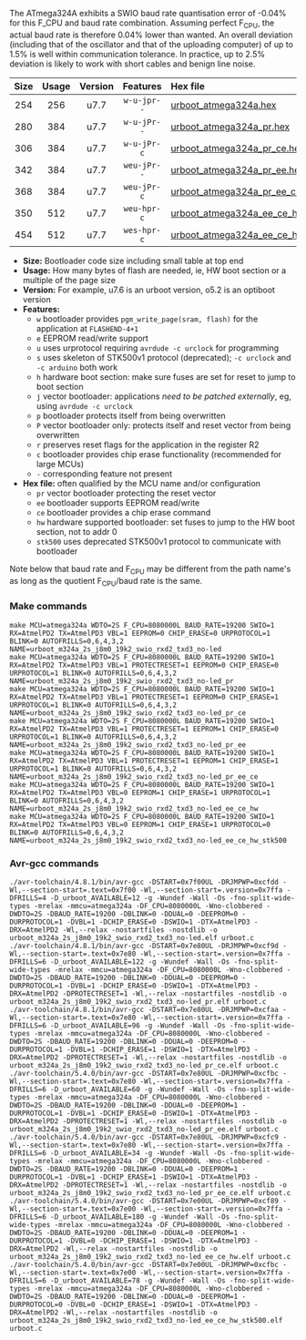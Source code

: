 The ATmega324A exhibits a SWIO baud rate quantisation error of -0.04% for this F_CPU and baud rate combination. Assuming perfect F<sub>CPU</sub>, the actual baud rate is therefore 0.04% lower than wanted. An overall deviation (including that of the oscillator and that of the uploading computer) of up to 1.5% is well within communication tolerance. In practice, up to 2.5% deviation is likely to work with short cables and benign line noise.

|Size|Usage|Version|Features|Hex file|
|:-:|:-:|:-:|:-:|:--|
|254|256|u7.7|`w-u-jpr--`|[urboot_atmega324a.hex](https://raw.githubusercontent.com/stefanrueger/urboot.hex/main/cores/mightycore/atmega324a/watchdog_2_s/internal_oscillator/8080000_hz/19200_baud/uart1_rxd2_txd3/no-led/urboot_atmega324a.hex)|
|280|384|u7.7|`w-u-jPr--`|[urboot_atmega324a_pr.hex](https://raw.githubusercontent.com/stefanrueger/urboot.hex/main/cores/mightycore/atmega324a/watchdog_2_s/internal_oscillator/8080000_hz/19200_baud/uart1_rxd2_txd3/no-led/urboot_atmega324a_pr.hex)|
|306|384|u7.7|`w-u-jPr-c`|[urboot_atmega324a_pr_ce.hex](https://raw.githubusercontent.com/stefanrueger/urboot.hex/main/cores/mightycore/atmega324a/watchdog_2_s/internal_oscillator/8080000_hz/19200_baud/uart1_rxd2_txd3/no-led/urboot_atmega324a_pr_ce.hex)|
|342|384|u7.7|`weu-jPr--`|[urboot_atmega324a_pr_ee.hex](https://raw.githubusercontent.com/stefanrueger/urboot.hex/main/cores/mightycore/atmega324a/watchdog_2_s/internal_oscillator/8080000_hz/19200_baud/uart1_rxd2_txd3/no-led/urboot_atmega324a_pr_ee.hex)|
|368|384|u7.7|`weu-jPr-c`|[urboot_atmega324a_pr_ee_ce.hex](https://raw.githubusercontent.com/stefanrueger/urboot.hex/main/cores/mightycore/atmega324a/watchdog_2_s/internal_oscillator/8080000_hz/19200_baud/uart1_rxd2_txd3/no-led/urboot_atmega324a_pr_ee_ce.hex)|
|350|512|u7.7|`weu-hpr-c`|[urboot_atmega324a_ee_ce_hw.hex](https://raw.githubusercontent.com/stefanrueger/urboot.hex/main/cores/mightycore/atmega324a/watchdog_2_s/internal_oscillator/8080000_hz/19200_baud/uart1_rxd2_txd3/no-led/urboot_atmega324a_ee_ce_hw.hex)|
|454|512|u7.7|`wes-hpr-c`|[urboot_atmega324a_ee_ce_hw_stk500.hex](https://raw.githubusercontent.com/stefanrueger/urboot.hex/main/cores/mightycore/atmega324a/watchdog_2_s/internal_oscillator/8080000_hz/19200_baud/uart1_rxd2_txd3/no-led/urboot_atmega324a_ee_ce_hw_stk500.hex)|

- **Size:** Bootloader code size including small table at top end
- **Usage:** How many bytes of flash are needed, ie, HW boot section or a multiple of the page size
- **Version:** For example, u7.6 is an urboot version, o5.2 is an optiboot version
- **Features:**
  + `w` bootloader provides `pgm_write_page(sram, flash)` for the application at `FLASHEND-4+1`
  + `e` EEPROM read/write support
  + `u` uses urprotocol requiring `avrdude -c urclock` for programming
  + `s` uses skeleton of STK500v1 protocol (deprecated); `-c urclock` and `-c arduino` both work
  + `h` hardware boot section: make sure fuses are set for reset to jump to boot section
  + `j` vector bootloader: applications *need to be patched externally*, eg, using `avrdude -c urclock`
  + `p` bootloader protects itself from being overwritten
  + `P` vector bootloader only: protects itself and reset vector from being overwritten
  + `r` preserves reset flags for the application in the register R2
  + `c` bootloader provides chip erase functionality (recommended for large MCUs)
  + `-` corresponding feature not present
- **Hex file:** often qualified by the MCU name and/or configuration
  + `pr` vector bootloader protecting the reset vector
  + `ee` bootloader supports EEPROM read/write
  + `ce` bootloader provides a chip erase command
  + `hw` hardware supported bootloader: set fuses to jump to the HW boot section, not to addr 0
  + `stk500` uses deprecated STK500v1 protocol to communicate with bootloader


Note below that baud rate and F<sub>CPU</sub> may be different from the path name's as long as the quotient F<sub>CPU</sub>/baud rate is the same.

### Make commands
```
make MCU=atmega324a WDTO=2S F_CPU=8080000L BAUD_RATE=19200 SWIO=1 RX=AtmelPD2 TX=AtmelPD3 VBL=1 EEPROM=0 CHIP_ERASE=0 URPROTOCOL=1 BLINK=0 AUTOFRILLS=0,6,4,3,2 NAME=urboot_m324a_2s_j8m0_19k2_swio_rxd2_txd3_no-led
make MCU=atmega324a WDTO=2S F_CPU=8080000L BAUD_RATE=19200 SWIO=1 RX=AtmelPD2 TX=AtmelPD3 VBL=1 PROTECTRESET=1 EEPROM=0 CHIP_ERASE=0 URPROTOCOL=1 BLINK=0 AUTOFRILLS=0,6,4,3,2 NAME=urboot_m324a_2s_j8m0_19k2_swio_rxd2_txd3_no-led_pr
make MCU=atmega324a WDTO=2S F_CPU=8080000L BAUD_RATE=19200 SWIO=1 RX=AtmelPD2 TX=AtmelPD3 VBL=1 PROTECTRESET=1 EEPROM=0 CHIP_ERASE=1 URPROTOCOL=1 BLINK=0 AUTOFRILLS=0,6,4,3,2 NAME=urboot_m324a_2s_j8m0_19k2_swio_rxd2_txd3_no-led_pr_ce
make MCU=atmega324a WDTO=2S F_CPU=8080000L BAUD_RATE=19200 SWIO=1 RX=AtmelPD2 TX=AtmelPD3 VBL=1 PROTECTRESET=1 EEPROM=1 CHIP_ERASE=0 URPROTOCOL=1 BLINK=0 AUTOFRILLS=0,6,4,3,2 NAME=urboot_m324a_2s_j8m0_19k2_swio_rxd2_txd3_no-led_pr_ee
make MCU=atmega324a WDTO=2S F_CPU=8080000L BAUD_RATE=19200 SWIO=1 RX=AtmelPD2 TX=AtmelPD3 VBL=1 PROTECTRESET=1 EEPROM=1 CHIP_ERASE=1 URPROTOCOL=1 BLINK=0 AUTOFRILLS=0,6,4,3,2 NAME=urboot_m324a_2s_j8m0_19k2_swio_rxd2_txd3_no-led_pr_ee_ce
make MCU=atmega324a WDTO=2S F_CPU=8080000L BAUD_RATE=19200 SWIO=1 RX=AtmelPD2 TX=AtmelPD3 VBL=0 EEPROM=1 CHIP_ERASE=1 URPROTOCOL=1 BLINK=0 AUTOFRILLS=0,6,4,3,2 NAME=urboot_m324a_2s_j8m0_19k2_swio_rxd2_txd3_no-led_ee_ce_hw
make MCU=atmega324a WDTO=2S F_CPU=8080000L BAUD_RATE=19200 SWIO=1 RX=AtmelPD2 TX=AtmelPD3 VBL=0 EEPROM=1 CHIP_ERASE=1 URPROTOCOL=0 BLINK=0 AUTOFRILLS=0,6,4,3,2 NAME=urboot_m324a_2s_j8m0_19k2_swio_rxd2_txd3_no-led_ee_ce_hw_stk500
```

### Avr-gcc commands
```
./avr-toolchain/4.8.1/bin/avr-gcc -DSTART=0x7f00UL -DRJMPWP=0xcfdd -Wl,--section-start=.text=0x7f00 -Wl,--section-start=.version=0x7ffa -DFRILLS=4 -D_urboot_AVAILABLE=12 -g -Wundef -Wall -Os -fno-split-wide-types -mrelax -mmcu=atmega324a -DF_CPU=8080000L -Wno-clobbered -DWDTO=2S -DBAUD_RATE=19200 -DBLINK=0 -DDUAL=0 -DEEPROM=0 -DURPROTOCOL=1 -DVBL=1 -DCHIP_ERASE=0 -DSWIO=1 -DTX=AtmelPD3 -DRX=AtmelPD2 -Wl,--relax -nostartfiles -nostdlib -o urboot_m324a_2s_j8m0_19k2_swio_rxd2_txd3_no-led.elf urboot.c
./avr-toolchain/4.8.1/bin/avr-gcc -DSTART=0x7e80UL -DRJMPWP=0xcf9d -Wl,--section-start=.text=0x7e80 -Wl,--section-start=.version=0x7ffa -DFRILLS=6 -D_urboot_AVAILABLE=122 -g -Wundef -Wall -Os -fno-split-wide-types -mrelax -mmcu=atmega324a -DF_CPU=8080000L -Wno-clobbered -DWDTO=2S -DBAUD_RATE=19200 -DBLINK=0 -DDUAL=0 -DEEPROM=0 -DURPROTOCOL=1 -DVBL=1 -DCHIP_ERASE=0 -DSWIO=1 -DTX=AtmelPD3 -DRX=AtmelPD2 -DPROTECTRESET=1 -Wl,--relax -nostartfiles -nostdlib -o urboot_m324a_2s_j8m0_19k2_swio_rxd2_txd3_no-led_pr.elf urboot.c
./avr-toolchain/4.8.1/bin/avr-gcc -DSTART=0x7e80UL -DRJMPWP=0xcfaa -Wl,--section-start=.text=0x7e80 -Wl,--section-start=.version=0x7ffa -DFRILLS=6 -D_urboot_AVAILABLE=96 -g -Wundef -Wall -Os -fno-split-wide-types -mrelax -mmcu=atmega324a -DF_CPU=8080000L -Wno-clobbered -DWDTO=2S -DBAUD_RATE=19200 -DBLINK=0 -DDUAL=0 -DEEPROM=0 -DURPROTOCOL=1 -DVBL=1 -DCHIP_ERASE=1 -DSWIO=1 -DTX=AtmelPD3 -DRX=AtmelPD2 -DPROTECTRESET=1 -Wl,--relax -nostartfiles -nostdlib -o urboot_m324a_2s_j8m0_19k2_swio_rxd2_txd3_no-led_pr_ce.elf urboot.c
./avr-toolchain/5.4.0/bin/avr-gcc -DSTART=0x7e80UL -DRJMPWP=0xcfbc -Wl,--section-start=.text=0x7e80 -Wl,--section-start=.version=0x7ffa -DFRILLS=6 -D_urboot_AVAILABLE=60 -g -Wundef -Wall -Os -fno-split-wide-types -mrelax -mmcu=atmega324a -DF_CPU=8080000L -Wno-clobbered -DWDTO=2S -DBAUD_RATE=19200 -DBLINK=0 -DDUAL=0 -DEEPROM=1 -DURPROTOCOL=1 -DVBL=1 -DCHIP_ERASE=0 -DSWIO=1 -DTX=AtmelPD3 -DRX=AtmelPD2 -DPROTECTRESET=1 -Wl,--relax -nostartfiles -nostdlib -o urboot_m324a_2s_j8m0_19k2_swio_rxd2_txd3_no-led_pr_ee.elf urboot.c
./avr-toolchain/5.4.0/bin/avr-gcc -DSTART=0x7e80UL -DRJMPWP=0xcfc9 -Wl,--section-start=.text=0x7e80 -Wl,--section-start=.version=0x7ffa -DFRILLS=6 -D_urboot_AVAILABLE=34 -g -Wundef -Wall -Os -fno-split-wide-types -mrelax -mmcu=atmega324a -DF_CPU=8080000L -Wno-clobbered -DWDTO=2S -DBAUD_RATE=19200 -DBLINK=0 -DDUAL=0 -DEEPROM=1 -DURPROTOCOL=1 -DVBL=1 -DCHIP_ERASE=1 -DSWIO=1 -DTX=AtmelPD3 -DRX=AtmelPD2 -DPROTECTRESET=1 -Wl,--relax -nostartfiles -nostdlib -o urboot_m324a_2s_j8m0_19k2_swio_rxd2_txd3_no-led_pr_ee_ce.elf urboot.c
./avr-toolchain/5.4.0/bin/avr-gcc -DSTART=0x7e00UL -DRJMPWP=0xcf89 -Wl,--section-start=.text=0x7e00 -Wl,--section-start=.version=0x7ffa -DFRILLS=6 -D_urboot_AVAILABLE=180 -g -Wundef -Wall -Os -fno-split-wide-types -mrelax -mmcu=atmega324a -DF_CPU=8080000L -Wno-clobbered -DWDTO=2S -DBAUD_RATE=19200 -DBLINK=0 -DDUAL=0 -DEEPROM=1 -DURPROTOCOL=1 -DVBL=0 -DCHIP_ERASE=1 -DSWIO=1 -DTX=AtmelPD3 -DRX=AtmelPD2 -Wl,--relax -nostartfiles -nostdlib -o urboot_m324a_2s_j8m0_19k2_swio_rxd2_txd3_no-led_ee_ce_hw.elf urboot.c
./avr-toolchain/5.4.0/bin/avr-gcc -DSTART=0x7e00UL -DRJMPWP=0xcfbc -Wl,--section-start=.text=0x7e00 -Wl,--section-start=.version=0x7ffa -DFRILLS=6 -D_urboot_AVAILABLE=78 -g -Wundef -Wall -Os -fno-split-wide-types -mrelax -mmcu=atmega324a -DF_CPU=8080000L -Wno-clobbered -DWDTO=2S -DBAUD_RATE=19200 -DBLINK=0 -DDUAL=0 -DEEPROM=1 -DURPROTOCOL=0 -DVBL=0 -DCHIP_ERASE=1 -DSWIO=1 -DTX=AtmelPD3 -DRX=AtmelPD2 -Wl,--relax -nostartfiles -nostdlib -o urboot_m324a_2s_j8m0_19k2_swio_rxd2_txd3_no-led_ee_ce_hw_stk500.elf urboot.c
```

